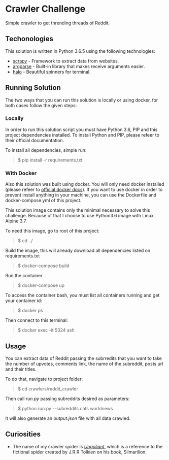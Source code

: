 # Crawler Challenge
Simple crawler to get thrending threads of Reddit.

## Techonologies 

This solution is written in Python 3.6.5 using the following technologies:
- [scrapy](https://scrapy.org/) - Framework to extract data from websites.
- [argparse](https://docs.python.org/3/library/argparse.html?highlight=argparse) - Built-in library that makes receive arguments easier.
- [halo](https://github.com/ManrajGrover/halo) - Beautiful spinners for terminal.

## Running Solution
The two ways that you can run this solution is locally or using docker, for both cases follow the given steps:

### Locally
In order to run this solution script you must have Python 3.6, PIP and this project dependencies installed. To install Python and PIP, please refeer to their official documentation.

To install all dependencies, simple run:
> $ pip install -r requirements.txt

### With Docker
Also this solution was built using docker. You will only need docker installed (please refeer to [official docker docs](https://docs.docker.com/install/)). If you want to use docker in order to prevent install anything in your machine, you can use the Dockerfile and docker-compose.yml of this project.

This solution image contains only the minimal necessary to solve this challenge. Because of that I choose to use Python3.6 image with Linux Alpine 3.7.

To need this image, go to root of this project:
> $ cd ../

Build the image, this will already download all dependencies listed on requirements.txt
> $ docker-compose build

Run the container
> $ docker-compose up

To access the container bash, you must list all containers running and get your container id:
> $ docker ps

Then connect to this terminal:
> $ docker exec -it 5324 ash

## Usage
You can extract data of Reddit passing the subrredits that you want to take the number of upvotes, comments link, the name of the subreddit, posts url and their titles.  

To do that, navigate to project folder:
> $ cd crawlers/reddit_crawler

Then call *run.py* passing subreddits desired as parameters:
> $ python run.py --subreddits cats worldnews

It will also generate an *output.json* file with all data crawled.

## Curiosities
- The name of my crawler spider is [*Ungoliant*](http://lotr.wikia.com/wiki/Ungoliant), which is a reference to the fictional spider created by J.R.R Tolkien on his book, Silmarilion. 
